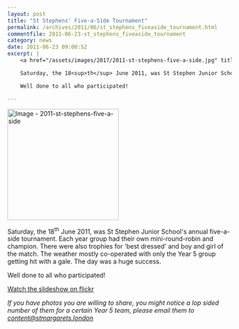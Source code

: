 ```yaml
---
layout: post
title: "St Stephens' Five-a-Side Tournament"
permalink: /archives/2011/06/st_stephens_fiveaside_tournament.html
commentfile: 2011-06-23-st_stephens_fiveaside_tournament
category: news
date: 2011-06-23 09:00:52
excerpt: |
    <a href="/assets/images/2017/2011-st-stephens-five-a-side.jpg" title="Click for a larger image"><img src="/assets/images/2017/2011-st-stephens-five-a-side-thumb.jpg" width="150" alt="Image - 2011-st-stephens-five-a-side"  class="photo right"/></a>

    Saturday, the 18<sup>th</sup> June 2011, was St Stephen Junior School's annual five-a-side tournament.  Each year group had their own mini-round-robin and champion.  There were also trophies for 'best dressed' and boy and girl of the match.  The weather mostly co-operated with only the Year 5 group getting hit with a gale.  The day was a huge success.

    Well done to all who participated!

---
```



<a href="/assets/images/2017/2011-st-stephens-five-a-side.jpg" title="Click for a larger image"><img src="/assets/images/2017/2011-st-stephens-five-a-side-thumb.jpg" width="250" alt="Image - 2011-st-stephens-five-a-side"  class="photo right"/></a>

Saturday, the 18<sup>th</sup> June 2011, was St Stephen Junior School's annual five-a-side tournament. Each year group had their own mini-round-robin and champion. There were also trophies for 'best dressed' and boy and girl of the match. The weather mostly co-operated with only the Year 5 group getting hit with a gale. The day was a huge success.

Well done to all who participated!

[Watch the slideshow on flickr](http://www.flickr.com//photos/mahnke/sets/72157626879298597/show/)

<em>If you have photos you are willing to share, you might notice a lop sided number of them for a certain Year 5 team, please email them to [content@stmargarets.london](mailto:content@stmargarets.london)</em>

